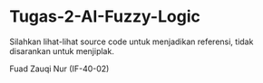 # Tugas-2-AI-Fuzzy-Logic

Silahkan lihat-lihat source code untuk menjadikan referensi, tidak disarankan untuk menjiplak.

Fuad Zauqi Nur (IF-40-02)
